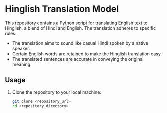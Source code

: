 # Hinglish Translation Model

This repository contains a Python script for translating English text to Hinglish, a blend of Hindi and English. The translation adheres to specific rules:

- The translation aims to sound like casual Hindi spoken by a native speaker.
- Certain English words are retained to make the Hinglish translation easy.
- The translated sentences are accurate in conveying the original meaning.

## Usage

1. Clone the repository to your local machine:

   ```bash
   git clone <repository_url>
   cd <repository_directory> 
